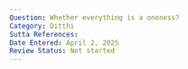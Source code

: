 ```yaml
---
Question: Whether everything is a oneness?
Category: Diṭṭhi
Sutta References:
Date Entered: April 2, 2025
Review Status: Not started
---
```

